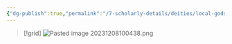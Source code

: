 ```yaml
---
{"dg-publish":true,"permalink":"/7-scholarly-details/deities/local-gods/nisha-ra/","noteIcon":""}
---
```



>[!grid]
>![Pasted image 20231208100438.png](/img/user/x.%20Assets/Attachments/Pasted%20image%2020231208100438.png)